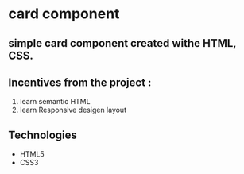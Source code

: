 # card component

## simple card component created withe HTML, CSS.

<!-- ![podcast preview](./design/desktop-preview.jpg) -->

## Incentives from the project :

1. learn semantic HTML
2. learn Responsive desigen layout

## Technologies

- HTML5
- CSS3
